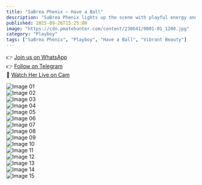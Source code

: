 ```yaml
---
title: "SaBrea Phenix – Have a Ball"
description: "SaBrea Phenix lights up the scene with playful energy and sultry charm in this vibrant Playboy set."
published: 2025-09-26T15:25:00
image: "https://cdn.pmatehunter.com/content/230641/0001-01_1200.jpg"
category: "Playboy"
tags: ["SaBrea Phenix", "Playboy", "Have a Ball", "Vibrant Beauty"]
---
```


👉 [Join us on WhatsApp](https://redirecting-kappa.vercel.app/)  
👉 [Follow on Telegram](https://redirecting-kappa.vercel.app/)  
🔞 [Watch Her Live on Cam](https://redirecting-kappa.vercel.app/)  

![Image 01](https://cdn.pmatehunter.com/content/230641/0001-01_1200.jpg)  
![Image 02](https://cdn.pmatehunter.com/content/230641/0001-02_1200.jpg)  
![Image 03](https://cdn.pmatehunter.com/content/230641/0001-03_1200.jpg)  
![Image 04](https://cdn.pmatehunter.com/content/230641/0001-04_1200.jpg)  
![Image 05](https://cdn.pmatehunter.com/content/230641/0001-05_1200.jpg)  
![Image 06](https://cdn.pmatehunter.com/content/230641/0001-06_1200.jpg)  
![Image 07](https://cdn.pmatehunter.com/content/230641/0001-07_1200.jpg)  
![Image 08](https://cdn.pmatehunter.com/content/230641/0001-08_1200.jpg)  
![Image 09](https://cdn.pmatehunter.com/content/230641/0001-09_1200.jpg)  
![Image 10](https://cdn.pmatehunter.com/content/230641/0001-10_1200.jpg)  
![Image 11](https://cdn.pmatehunter.com/content/230641/0001-11_1200.jpg)  
![Image 12](https://cdn.pmatehunter.com/content/230641/0001-12_1200.jpg)  
![Image 13](https://cdn.pmatehunter.com/content/230641/0001-13_1200.jpg)  
![Image 14](https://cdn.pmatehunter.com/content/230641/0001-14_1200.jpg)  
![Image 15](https://cdn.pmatehunter.com/content/230641/0001-15_1200.jpg)